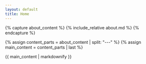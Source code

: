 ```yaml
---
layout: default
title: Home
---
```


{% capture about_content %}
{% include_relative about.md %}
{% endcapture %}

{% assign content_parts = about_content | split: "---" %}
{% assign main_content = content_parts | last %}

{{ main_content | markdownify }}

<!-- <div class="posts">
  {% for post in paginator.posts %}
  <article class="post">
    <h1 class="post-title">
      <a href="{{ post.url | relative_url }}">
        {{ post.title }}
      </a>
    </h1>

    <time datetime="{{ post.date | date_to_xmlschema }}" class="post-date"
      >{{ post.date | date_to_string }}</time
    >

    {{ post.content }}
  </article>
  {% endfor %}
</div> -->

<!-- <div class="pagination">
  {% if paginator.next_page %}
  <a
    class="pagination-item older"
    href="{{ paginator.next_page_path | relative_url }}"
    >Older</a
  >
  {% else %}
  <span class="pagination-item older">Older</span>
  {% endif %} {% if paginator.previous_page %}
  <a
    class="pagination-item newer"
    href="{{ paginator.previous_page_path | relative_url }}"
    >Newer</a
  >
  {% else %}
  <span class="pagination-item newer">Newer</span>
  {% endif %}
</div> -->
